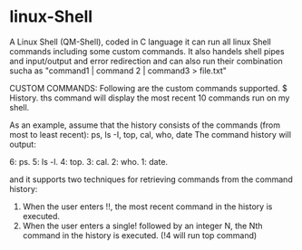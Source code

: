 # linux-Shell
A Linux Shell (QM-Shell), coded in C language 
it can run all linux Shell commands including some custom commands. It also handels shell pipes and input/output and error redirection and can also run their combination sucha as "command1 | command 2 | command3 > file.txt"

CUSTOM COMMANDS:
Following are the custom commands supported.
$ History.
ths command will display the most recent 10 commands run on my shell.

As an example, assume that the history consists of the commands (from most to least recent):
ps, ls -I, top, cal, who, date
The command history will output:

6: ps.
5: ls -l.
4: top.
3: cal.
2: who.
1: date.

and it supports two techniques for retrieving commands from the command history:
1. When the user enters !!, the most recent command in the history is executed.
2. When the user enters a single! followed by an integer N, the Nth command in the history is
executed. (!4 will run top command)
